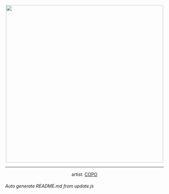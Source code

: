 
<p align="center">
  <img width="500" src="https://nekos.best/api/v2/neko/0433.png">
  <hr/>
  <center>
    artist: <a href="https://www.pixiv.net/en/artworks/89107362">COPO</a>
  </center>
</p>


###### Auto generate README.md from update.js

